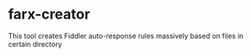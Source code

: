 # farx-creator
This tool creates Fiddler auto-response rules massively based on files in certain directory 

